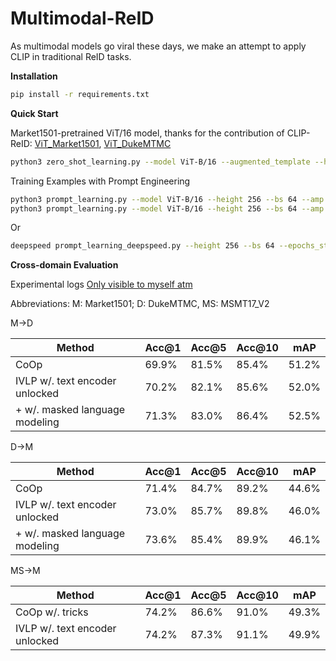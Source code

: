 # Multimodal-ReID

As multimodal models go viral these days, we make an attempt to apply CLIP in traditional ReID tasks.

**Installation**

```bash
pip install -r requirements.txt
```

**Quick Start**

Market1501-pretrained ViT/16 model, 
thanks for the contribution of CLIP-ReID: 
[ViT_Market1501](https://drive.google.com/file/d/1GnyAVeNOg3Yug1KBBWMKKbT2x43O5Ch7/view), 
[ViT_DukeMTMC](https://drive.google.com/file/d/1ldjSkj-7pXAWmx8on5x0EftlCaolU4dY/view)

```bash
python3 zero_shot_learning.py --model ViT-B/16 --augmented_template --height 256
```

Training Examples with Prompt Engineering
```bash
python3 prompt_learning.py --model ViT-B/16 --height 256 --bs 64 --amp --epochs_stage1 120 --epochs_stage2 60 --training_mode ivlp  --test_dataset dukemtmc --vpt_ctx 6
python3 prompt_learning.py --model ViT-B/16 --height 256 --bs 64 --amp --epochs_stage1 120 --epochs_stage2 60 --training_mode ivlp  --train_dataset dukemtmc --test_dataset market1501 --vpt_ctx 2
```
Or
```bash
deepspeed prompt_learning_deepspeed.py --height 256 --bs 64 --epochs_stage1 120 --training_mode ivlp
```

**Cross-domain Evaluation**

Experimental logs [Only visible to myself atm](https://docs.google.com/document/d/1wBPoy53pGGp1bkmO97LpaA_eDzA4s0OPX8hgvXit8E4/edit?usp=sharing)

Abbreviations: M: Market1501; D: DukeMTMC, MS: MSMT17_V2

M->D

| Method                         | Acc@1 | Acc@5 | Acc@10 | mAP   |
|--------------------------------|-------|-------|--------|-------|
| CoOp                           | 69.9% | 81.5% | 85.4%  | 51.2% |
| IVLP w/. text encoder unlocked | 70.2% | 82.1% | 85.6%  | 52.0% |
| + w/. masked language modeling | 71.3% | 83.0% | 86.4%  | 52.5% |


D->M

| Method                         | Acc@1 | Acc@5 | Acc@10 | mAP   |
|--------------------------------|-------|-------|--------|-------|
| CoOp                           | 71.4% | 84.7% | 89.2%  | 44.6% |
| IVLP w/. text encoder unlocked | 73.0% | 85.7% | 89.8%  | 46.0% |
| + w/. masked language modeling | 73.6% | 85.4% | 89.9%  | 46.1% |


MS->M

| Method                         | Acc@1 | Acc@5 | Acc@10 | mAP   |
|--------------------------------|-------|-------|--------|-------|
| CoOp w/. tricks                | 74.2% | 86.6% | 91.0%  | 49.3% |
| IVLP w/. text encoder unlocked | 74.2% | 87.3% | 91.1%  | 49.9% |